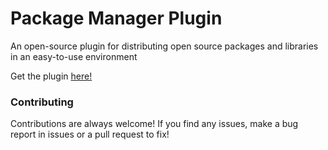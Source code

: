 # Package Manager Plugin
An open-source plugin for distributing open source packages and libraries in an easy-to-use environment

Get the plugin [here!](https://create.roblox.com/store/asset/18191144981)

### Contributing
Contributions are always welcome! If you find any issues, make a bug report in issues or a pull request to fix!
